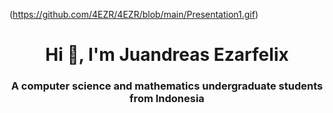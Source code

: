(https://github.com/4EZR/4EZR/blob/main/Presentation1.gif)
<h1 align="center">Hi 👋, I'm Juandreas Ezarfelix</h1>
<h3 align="center">A computer science and mathematics undergraduate students from Indonesia</h3>
<!--
**4EZR/4EZR** is a ✨ _special_ ✨ repository because its `README.md` (this file) appears on your GitHub profile.

Here are some ideas to get you started:

- 🔭 I’m currently working on ...
- 🌱 I’m currently learning ...
- 👯 I’m looking to collaborate on ...
- 🤔 I’m looking for help with ...
- 💬 Ask me about ...
- 📫 How to reach me: ...
- 😄 Pronouns: ...
- ⚡ Fun fact: ...
-->

